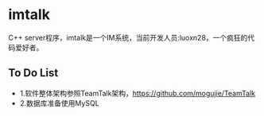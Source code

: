 # imtalk
C++ server程序，imtalk是一个IM系统，当前开发人员:luoxn28，一个疯狂的代码爱好者。

## To Do List
* 1.软件整体架构参照TeamTalk架构，https://github.com/mogujie/TeamTalk
* 2.数据库准备使用MySQL
